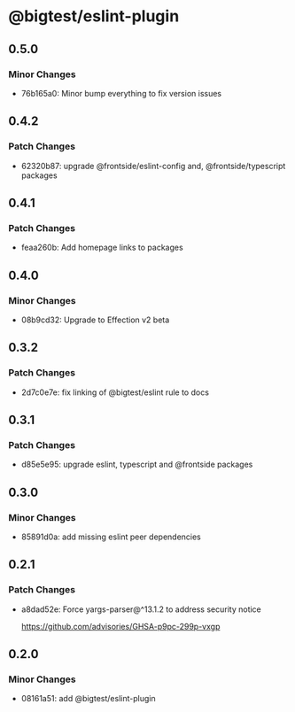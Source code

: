 # @bigtest/eslint-plugin

## 0.5.0

### Minor Changes

- 76b165a0: Minor bump everything to fix version issues

## 0.4.2

### Patch Changes

- 62320b87: upgrade @frontside/eslint-config and, @frontside/typescript packages

## 0.4.1

### Patch Changes

- feaa260b: Add homepage links to packages

## 0.4.0

### Minor Changes

- 08b9cd32: Upgrade to Effection v2 beta

## 0.3.2

### Patch Changes

- 2d7c0e7e: fix linking of @bigtest/eslint rule to docs

## 0.3.1

### Patch Changes

- d85e5e95: upgrade eslint, typescript and @frontside packages

## 0.3.0

### Minor Changes

- 85891d0a: add missing eslint peer dependencies

## 0.2.1

### Patch Changes

- a8dad52e: Force yargs-parser@^13.1.2 to address security notice

  https://github.com/advisories/GHSA-p9pc-299p-vxgp

## 0.2.0

### Minor Changes

- 08161a51: add @bigtest/eslint-plugin
